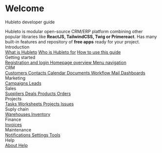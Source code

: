 # Welcome

Hubleto developer guide

<div class="alert alert-info">
  Hubleto is modular open-source CRM/ERP platform combining other popular libraries like <b>ReactJS, TailwindCSS, Twig or Primereact</b>. Has many built-in features and repository of <b>free apps</b> ready for your project.<br/>
</div>

<div class="grid gap-4 mt-8 md:grid-cols-2">
  <div class="card border-yellow-300">
    <div class="card-header bg-yellow-50">Introduction</div>
    <div class="card-body flex flex-col gap-2">
      <a href="en/what-is-hubleto" class="btn btn-white block"><span class="text">What is Hubleto</span></a>
      <a href="en/who-is-hubleto-for" class="btn btn-white block"><span class="text">Who is Hubleto for</span></a>
      <a href="en/how-to-use-this-guide" class="btn btn-white block"><span class="text">How to use this guide</span></a>
    </div>
  </div>

  <div class="card border-green-300">
    <div class="card-header bg-green-50">Getting started</div>
    <div class="card-body flex flex-col gap-2">
      <a href="en/how-to-use-this-guide" class="btn btn-white block">
        <span class="text">Registration and login</span>
      </a>
      <a href="en/homepage-overview" class="btn btn-white block">
        <span class="text">Homepage overview</span>
      </a>
      <a href="en/menu-navigation" class="btn btn-white block">
        <span class="text">Menu navigation</span>
      </a>
    </div>
  </div>

  <div class="card border-blue-300">
    <div class="card-header bg-blue-50">CRM</div>
    <div class="card-body flex flex-col gap-2">
      <a href="en/customers" class="btn btn-white block">
        <span class="text">Customers</span>
      </a>
      <a href="en/contacts" class="btn btn-white block">
        <span class="text">Contacts</span>
      </a>
      <a href="en/calendar" class="btn btn-white block">
        <span class="text">Calendar</span>
      </a>
      <a href="en/documents" class="btn btn-white block">
        <span class="text">Documents</span>
      </a>
      <a href="en/workflow" class="btn btn-white block">
        <span class="text">Workflow</span>
      </a>
      <a href="en/mail" class="btn btn-white block">
        <span class="text">Mail</span>
      </a>
      <a href="en/dashboards" class="btn btn-white block">
        <span class="text">Dashboards</span>
      </a>
    </div>
  </div>

  <div>
    <div class="card border-violet-300">
      <div class="card-header bg-violet-50">Marketing</div>
      <div class="card-body flex flex-col gap-2">
        <a href="en/campaigns" class="btn btn-white block">
          <span class="text">Campaigns</span>
        </a>
        <a href="en/leads" class="btn btn-white block">
          <span class="text">Leads</span>
        </a>
      </div>
    </div>
    <div class="card border-violet-300">
      <div class="card-header bg-violet-50">Sales</div>
      <div class="card-body flex flex-col gap-2">
        <a href="en/suppliers" class="btn btn-white block">
          <span class="text">Suppliers</span>
        </a>
        <a href="en/deals" class="btn btn-white block">
          <span class="text">Deals</span>
        </a>
        <a href="en/products" class="btn btn-white block">
          <span class="text">Products</span>
        </a>
        <a href="en/orders" class="btn btn-white block">
          <span class="text">Orders</span>
        </a>
      </div>
    </div>
  </div>

  <div class="card border-blue-300">
    <div class="card-header bg-blue-50">Projects</div>
    <div class="card-body flex flex-col gap-2">
      <a href="en/tasks" class="btn btn-white block">
        <span class="text">Tasks</span>
      </a>
      <a href="en/worksheets" class="btn btn-white block">
        <span class="text">Worksheets</span>
      </a>
      <a href="en/projects" class="btn btn-white block">
        <span class="text">Projects</span>
      </a>
      <a href="en/issues" class="btn btn-white block">
        <span class="text">Issues</span>
      </a>
    </div>
  </div>

  <div>
    <div class="card border-green-300">
      <div class="card-header bg-green-50">Suply chain</div>
      <div class="card-body flex flex-col gap-2">
        <a href="en/warehouses" class="btn btn-white block">
          <span class="text">Warehouses</span>
        </a>
        <a href="en/inventory" class="btn btn-white block">
          <span class="text">Inventory</span>
        </a>
      </div>
    </div>
    <div class="card border-green-300">
      <div class="card-header bg-green-50">Finance</div>
      <div class="card-body flex flex-col gap-2">
        <a href="en/invoices" class="btn btn-white block">
          <span class="text">Invoices</span>
        </a>
      </div>
    </div>
  </div>

  <div class="card border-red-300">
    <div class="card-header bg-red-50">Maintenance</div>
    <div class="card-body flex flex-col gap-2">
      <a href="en/notifications" class="btn btn-white block">
        <span class="text">Notifications</span>
      </a>
      <a href="en/settings" class="btn btn-white block">
        <span class="text">Settings</span>
      </a>
      <a href="en/tools" class="btn btn-white block">
        <span class="text">Tools</span>
      </a>
    </div>
  </div>

  <div class="card border-lime-300">
    <div class="card-header bg-lime-50">Help</div>
    <div class="card-body flex flex-col gap-2">
      <a href="en/about" class="btn btn-white block">
        <span class="text">About</span>
      </a>
      <a href="en/help" class="btn btn-white block">
        <span class="text">Help</span>
      </a>
    </div>
  </div>

</div>